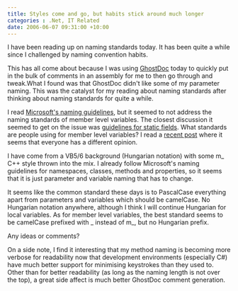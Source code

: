 ```yaml
---
title: Styles come and go, but habits stick around much longer
categories : .Net, IT Related
date: 2006-06-07 09:31:00 +10:00
---
```


I have been reading up on naming standards today. It has been quite a while since I challenged by naming convention habits.

This has all come about because I was using [GhostDoc][0] today to quickly put in the bulk of comments in an assembly for me to then go through and tweak.What I found was that GhostDoc didn't like some of my parameter naming. This was the catalyst for my reading about naming standards after thinking about naming standards for quite a while.

I read [Microsoft's naming guidelines][1], but it seemed to not address the naming standards of member level variables. The closest discussion it seemed to get on the issue was [guidelines for static fields][2]. What standards are people using for member level variables? I read a [recent post][3] where it seems that everyone has a different opinion.

<!--more-->

I have come from a VB5/6 background (Hungarian notation) with some m_ C++ style thrown into the mix. I already follow Microsoft's naming guidelines for namespaces, classes, methods and properties, so it seems that it is just parameter and variable naming that has to change.

It seems like the common standard these days is to PascalCase everything apart from parameters and variables which should be camelCase. No Hungarian notation anywhere, although I think I will continue Hungarian for local variables. As for member level variables, the best standard seems to be camelCase prefixed with _ instead of m_, but no Hungarian prefix.

Any ideas or comments?

On a side note, I find it interesting that my method naming is becoming more verbose for readability now that development environments (especially C#) have much better support for minimising keystrokes than they used to. Other than for better readability (as long as the naming length is not over the top), a great side affect is much better GhostDoc comment generation.

[0]: http://www.roland-weigelt.de/ghostdoc/
[1]: http://msdn.microsoft.com/library/default.asp?url=/library/en-us/cpgenref/html/cpconNamingGuidelines.asp
[2]: http://msdn.microsoft.com/library/default.asp?url=/library/en-us/cpgenref/html/cpconstaticfieldnamingguidelines.asp
[3]: http://discuss.joelonsoftware.com/default.asp?dotnet.12.340921.18
